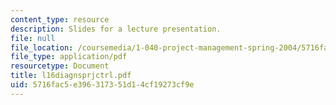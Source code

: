 ```yaml
---
content_type: resource
description: Slides for a lecture presentation.
file: null
file_location: /coursemedia/1-040-project-management-spring-2004/5716fac5e396317351d14cf19273cf9e_l16diagnsprjctrl.pdf
file_type: application/pdf
resourcetype: Document
title: l16diagnsprjctrl.pdf
uid: 5716fac5-e396-3173-51d1-4cf19273cf9e
---
```

